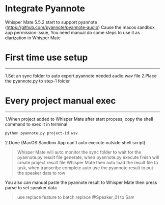 # Integrate Pyannote
Whisper Mate 5.5.2 start to support pyannote (https://github.com/pyannote/pyannote-audio)
Cause the macos sandbox app permission issue, You need manual do some steps to use it as diarization in Whisper Mate

# First time use setup
---
1.Set an sync folder to auto export pyannote needed audio.wav file
2.Place the pyannote.py to step-1 folder

# Every project manual exec
---
1.When project added to Whisper Mate after start process, copy the shell command to exec it in terminal
```sh
python pyannote.py project-id.wav
```
2.Done (MacOS Sandbox App can't auto execute outside shell script)

> Whisper Mate will auto monitor the sync folder to wait for the pyannote.py result file generate, when pyannote.py execute finish will create project result file
> Whisper Mate then auto load the result file to task, when transcribe complete auto use the pyannote result to put the speaker data to row

You also can manual paste the pyannote result to Whisper Mate then press parse to set speaker data


> use replace feature to batch replace  @Speaker_01 to Sam 